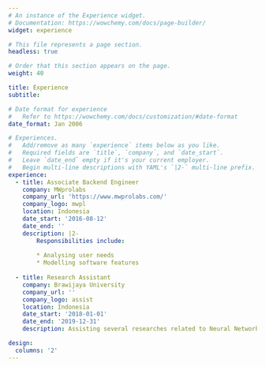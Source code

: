 ```yaml
---
# An instance of the Experience widget.
# Documentation: https://wowchemy.com/docs/page-builder/
widget: experience

# This file represents a page section.
headless: true

# Order that this section appears on the page.
weight: 40

title: Experience
subtitle:

# Date format for experience
#   Refer to https://wowchemy.com/docs/customization/#date-format
date_format: Jan 2006

# Experiences.
#   Add/remove as many `experience` items below as you like.
#   Required fields are `title`, `company`, and `date_start`.
#   Leave `date_end` empty if it's your current employer.
#   Begin multi-line descriptions with YAML's `|2-` multi-line prefix.
experience:
  - title: Associate Backend Engineer
    company: MWprolabs
    company_url: 'https://www.mwprolabs.com/'
    company_logo: mwpl
    location: Indonesia
    date_start: '2016-08-12'
    date_end: ''
    description: |2-
        Responsibilities include:
        
        * Analysing user needs
        * Modelling software features
        
  - title: Research Assistant
    company: Brawijaya University
    company_url: ''
    company_logo: assist
    location: Indonesia
    date_start: '2018-01-01'
    date_end: '2019-12-31'
    description: Assisting several researches related to Neural Network and Machine Learning.

design:
  columns: '2'
---
```

